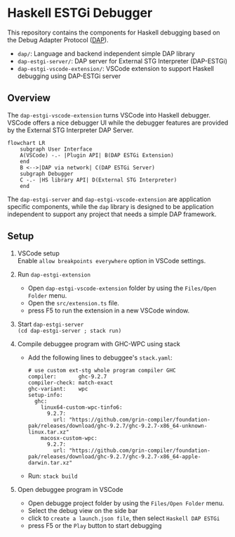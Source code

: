# Haskell ESTGi Debugger

This repository contains the components for Haskell debugging based on the Debug Adapter Protocol ([DAP](https://microsoft.github.io/debug-adapter-protocol)).

* `dap/`: Language and backend independent simple DAP library
* `dap-estgi-server/`: DAP server for External STG Interpreter (DAP-ESTGi)
* `dap-estgi-vscode-extension/`: VSCode extension to support Haskell debugging using DAP-ESTGi server

## Overview

The `dap-estgi-vscode-extension` turns VSCode into Haskell debugger.
VSCode offers a nice debugger UI while the debugger features are provided by the External STG Interpreter DAP Server.

```mermaid
flowchart LR
    subgraph User Interface
    A(VSCode) -.- |Plugin API| B(DAP ESTGi Extension)
    end
    B <-->|DAP via network| C(DAP ESTGi Server)
    subgraph Debugger
    C -.- |HS library API| D(External STG Interpreter)
    end

```

The `dap-estgi-server` and `dap-estgi-vscode-extension` are application specific components, while the
`dap` library is designed to be application independent to support any project that needs a simple DAP framework.

## Setup

1. VSCode setup  
   Enable `allow breakpoints everywhere` option in VSCode settings.
3. Run `dap-estgi-extension`
   * Open `dap-estgi-vscode-extension` folder by using the `Files/Open Folder` menu.
   * Open the `src/extension.ts` file.
   * press F5 to run the extension in a new VSCode window.
5. Start `dap-estgi-server`  
   `(cd dap-estgi-server ; stack run)`

7. Compile debuggee program with GHC-WPC using stack  
   * Add the following lines to debuggee's `stack.yaml`:
     ```
     # use custom ext-stg whole program compiler GHC
     compiler:       ghc-9.2.7
     compiler-check: match-exact
     ghc-variant:    wpc
     setup-info:
       ghc:
         linux64-custom-wpc-tinfo6:
           9.2.7:
             url: "https://github.com/grin-compiler/foundation-pak/releases/download/ghc-9.2.7/ghc-9.2.7-x86_64-unknown-linux.tar.xz"
         macosx-custom-wpc:
           9.2.7:
             url: "https://github.com/grin-compiler/foundation-pak/releases/download/ghc-9.2.7/ghc-9.2.7-x86_64-apple-darwin.tar.xz"
     ```
   * Run: `stack build`
8. Open debuggee program in VSCode  
   * Open debugge project folder by using the `Files/Open Folder` menu.
   * Select the debug view on the side bar
   * click to `create a launch.json file`, then select `Haskell DAP ESTGi`
   * press F5 or the `Play` button to start debugging
